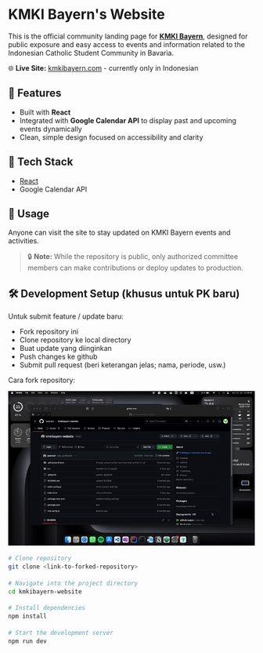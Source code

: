 # KMKI Bayern's Website

This is the official community landing page for [**KMKI Bayern**](https://instagram.com/kmkibayern), designed for public exposure and easy access to events and information related to the Indonesian Catholic Student Community in Bavaria.

🌐 **Live Site:** [kmkibayern.com](https://kmkibayern.com) - currently only in Indonesian

## 🧩 Features

- Built with **React**
- Integrated with **Google Calendar API** to display past and upcoming events dynamically
- Clean, simple design focused on accessibility and clarity

## 🔧 Tech Stack

- [React](https://reactjs.org/)
- Google Calendar API

## 📌 Usage

Anyone can visit the site to stay updated on KMKI Bayern events and activities.

> 🔒 **Note:** While the repository is public, only authorized committee members can make contributions or deploy updates to production.

## 🛠️ Development Setup (khusus untuk PK baru)

Untuk submit feature / update baru:
- Fork repository ini
- Clone repository ke local directory
- Buat update yang diinginkan
- Push changes ke github
- Submit pull request (beri keterangan jelas; nama, periode, usw.)

Cara fork repository:

![Fork Guide](./fork-guide.gif)

```bash
# Clone repository
git clone <link-to-forked-repository>

# Navigate into the project directory
cd kmkibayern-website

# Install dependencies
npm install

# Start the development server
npm run dev
```
